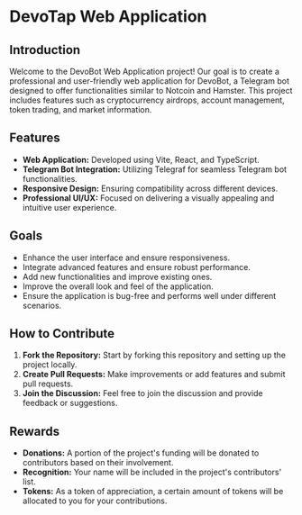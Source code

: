 # DevoTap Web Application

## Introduction
Welcome to the DevoBot Web Application project! Our goal is to create a professional and user-friendly web application for DevoBot, a Telegram bot designed to offer functionalities similar to Notcoin and Hamster. This project includes features such as cryptocurrency airdrops, account management, token trading, and market information.

## Features
- **Web Application:** Developed using Vite, React, and TypeScript.
- **Telegram Bot Integration:** Utilizing Telegraf for seamless Telegram bot functionalities.
- **Responsive Design:** Ensuring compatibility across different devices.
- **Professional UI/UX:** Focused on delivering a visually appealing and intuitive user experience.

## Goals
- Enhance the user interface and ensure responsiveness.
- Integrate advanced features and ensure robust performance.
- Add new functionalities and improve existing ones.
- Improve the overall look and feel of the application.
- Ensure the application is bug-free and performs well under different scenarios.

## How to Contribute
1. **Fork the Repository:** Start by forking this repository and setting up the project locally.
2. **Create Pull Requests:** Make improvements or add features and submit pull requests.
3. **Join the Discussion:** Feel free to join the discussion and provide feedback or suggestions.

## Rewards
- **Donations:** A portion of the project's funding will be donated to contributors based on their involvement.
- **Recognition:** Your name will be included in the project's contributors' list.
- **Tokens:** As a token of appreciation, a certain amount of tokens will be allocated to you for your contributions.
